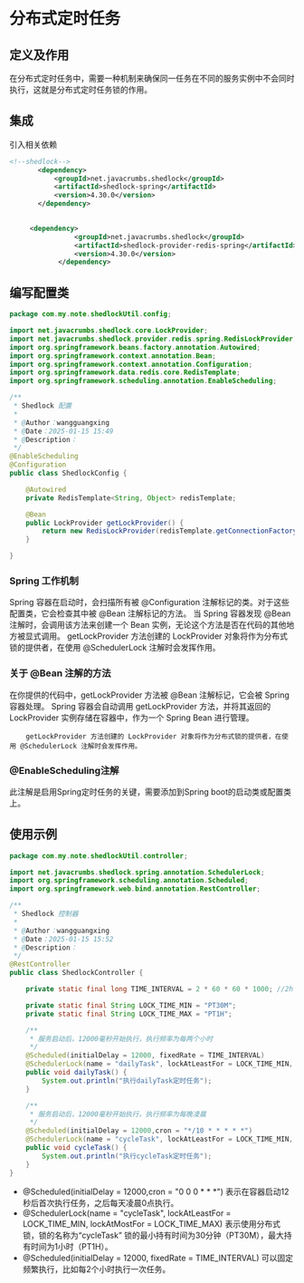 # 分布式定时任务

## 定义及作用
   在分布式定时任务中，需要一种机制来确保同一任务在不同的服务实例中不会同时执行，这就是分布式定时任务锁的作用。
   
## 集成
   引入相关依赖
 ```xml
 <!--shedlock-->
        <dependency>
            <groupId>net.javacrumbs.shedlock</groupId>
            <artifactId>shedlock-spring</artifactId>
            <version>4.30.0</version>
        </dependency>
        
```
```xml
     <dependency>
                <groupId>net.javacrumbs.shedlock</groupId>
                <artifactId>shedlock-provider-redis-spring</artifactId>
                <version>4.30.0</version>
            </dependency>
```

## 编写配置类

```java
package com.my.note.shedlockUtil.config;

import net.javacrumbs.shedlock.core.LockProvider;
import net.javacrumbs.shedlock.provider.redis.spring.RedisLockProvider;
import org.springframework.beans.factory.annotation.Autowired;
import org.springframework.context.annotation.Bean;
import org.springframework.context.annotation.Configuration;
import org.springframework.data.redis.core.RedisTemplate;
import org.springframework.scheduling.annotation.EnableScheduling;

/**
 * Shedlock 配置
 *
 * @Author：wangguangxing
 * @Date：2025-01-15 15:49
 * @Description：
 */
@EnableScheduling
@Configuration
public class ShedlockConfig {

    @Autowired
    private RedisTemplate<String, Object> redisTemplate;

    @Bean
    public LockProvider getLockProvider() {
        return new RedisLockProvider(redisTemplate.getConnectionFactory());
    }

}
```
### Spring 工作机制
Spring 容器在启动时，会扫描所有被 @Configuration 注解标记的类。对于这些配置类，它会检查其中被 @Bean 注解标记的方法。
当 Spring 容器发现 @Bean 注解时，会调用该方法来创建一个 Bean 实例，无论这个方法是否在代码的其他地方被显式调用。
getLockProvider 方法创建的 LockProvider 对象将作为分布式锁的提供者，在使用 @SchedulerLock 注解时会发挥作用。

### 关于 @Bean 注解的方法
在你提供的代码中，getLockProvider 方法被 @Bean 注解标记，它会被 Spring 容器处理。
Spring 容器会自动调用 getLockProvider 方法，并将其返回的 LockProvider 实例存储在容器中，作为一个 Spring Bean 进行管理。
 
        getLockProvider 方法创建的 LockProvider 对象将作为分布式锁的提供者，在使用 @SchedulerLock 注解时会发挥作用。

### @EnableScheduling注解
此注解是启用Spring定时任务的关键，需要添加到Spring boot的启动类或配置类上。

## 使用示例
```java
package com.my.note.shedlockUtil.controller;

import net.javacrumbs.shedlock.spring.annotation.SchedulerLock;
import org.springframework.scheduling.annotation.Scheduled;
import org.springframework.web.bind.annotation.RestController;

/**
 * Shedlock 控制器
 *
 * @Author：wangguangxing
 * @Date：2025-01-15 15:52
 * @Description：
 */
@RestController
public class ShedlockController {

    private static final long TIME_INTERVAL = 2 * 60 * 60 * 1000; //2h

    private static final String LOCK_TIME_MIN = "PT30M";
    private static final String LOCK_TIME_MAX = "PT1H";

    /**
     * 服务启动后，12000毫秒开始执行，执行频率为每两个小时
     */
    @Scheduled(initialDelay = 12000, fixedRate = TIME_INTERVAL)
    @SchedulerLock(name = "dailyTask", lockAtLeastFor = LOCK_TIME_MIN, lockAtMostFor = LOCK_TIME_MAX)
    public void dailyTask() {
        System.out.println("执行dailyTask定时任务");
    }

    /**
     * 服务启动后，12000毫秒开始执行，执行频率为每晚凌晨
     */
    @Scheduled(initialDelay = 12000,cron = "*/10 * * * * *")
    @SchedulerLock(name = "cycleTask", lockAtLeastFor = LOCK_TIME_MIN, lockAtMostFor = LOCK_TIME_MAX)
    public void cycleTask() {
        System.out.println("执行cycleTask定时任务");
    }
}

```
*  @Scheduled(initialDelay = 12000,cron = "0 0 0 * * *") 表示在容器启动12秒后首次执行任务，之后每天凌晨0点执行。
*  @SchedulerLock(name = "cycleTask", lockAtLeastFor = LOCK_TIME_MIN, lockAtMostFor = LOCK_TIME_MAX) 表示使用分布式锁，锁的名称为“cycleTask” 锁的最小持有时间为30分钟（PT30M），最大持有时间为1小时（PT1H）。
*   @Scheduled(initialDelay = 12000, fixedRate = TIME_INTERVAL) 可以固定频繁执行，比如每2个小时执行一次任务。

